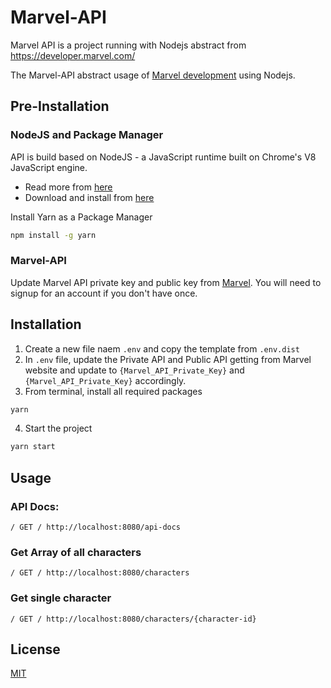 # Marvel-API

Marvel API is a project running with Nodejs abstract from https://developer.marvel.com/

The Marvel-API abstract usage of [Marvel development](https://developer.marvel.com/) using Nodejs.

## Pre-Installation

### NodeJS and Package Manager

API is build based on NodeJS - a JavaScript runtime built on Chrome's V8 JavaScript engine.
- Read more from [here](https://nodejs.org/en/about/)
- Download and install from [here](https://docs.npmjs.com/downloading-and-installing-node-js-and-npm)

Install Yarn as a Package Manager
```bash
npm install -g yarn
```

### Marvel-API

Update Marvel API private key and public key from [Marvel](https://developer.marvel.com/). You will need to signup for an account if you don't have once.

## Installation

1. Create a new file naem `.env` and copy the template from `.env.dist`
2. In `.env` file, update the Private API and Public API getting from Marvel website and update to
`{Marvel_API_Private_Key}` and `{Marvel_API_Private_Key}` accordingly.
3. From terminal, install all required packages

```bash
yarn
```

4. Start the project
```bash
yarn start
```

## Usage

### API Docs:
```http
/ GET / http://localhost:8080/api-docs
```

### Get Array of all characters

```http
/ GET / http://localhost:8080/characters
```

### Get single character

```http
/ GET / http://localhost:8080/characters/{character-id}
```

## License
[MIT](https://choosealicense.com/licenses/mit/)
